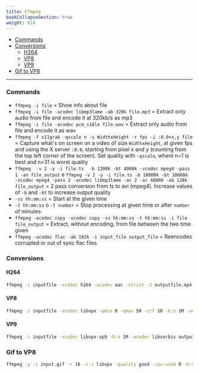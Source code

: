 ```yaml
---
title: Ffmpeg
bookCollapseSection: true
weight: 614
---
```


<!-- vim-markdown-toc GFM -->

* [Commands](#commands)
* [Conversions](#conversions)
	* [H264](#h264)
	* [VP8](#vp8)
	* [VP9](#vp9)
* [Gif to VP8](#gif-to-vp8)

<!-- vim-markdown-toc -->

-----------

### Commands

* `ffmpeg -i file` = Show info about file
* `ffmpeg -i file -acodec libmp3lame -ab 320k file.mp3` = Extract only audio from file and encode it at 320kb/s as mp3
* `ffmpeg -i file -acodec pcm_s16le file.wav` = Extract only audio from file and encode it as wav
* `ffmpeg -f x11grab -qscale n -s WidthxHeight -r fps -i :0.0+x,y file` = Capture what's on screen on a video of size `WidthxHeight`, at given fps and using the X server `:0.0`, starting from pixel x and y (counting from the top left corner of the screen). Set quality with `-qscale`, where n=1 is best and n=31 is worst quality
* `ffmpeg  -v 2 -y -i file.ts  -b 1200k -bt 4000k -vcodec mpeg4 -pass 1 -an file_output` e `ffmpeg -v 2 -y -i file.ts -b 18000k -bt 18000k -vcodec mpeg4 -pass 2 -acodec libmp3lame -ac 2 -ar 48000 -ab 128k file_output` = 2 pass conversion from ts to avi (mpeg4). Increase values of `-b` and `-bt` to increase output quality
* `-ss hh:mm:ss` = Start at the given time
* `-t hh:mm:ss` o `-t number` = Stop processing at given time or after `number` of minutes
* `ffmpeg -acodec copy -vcodec copy -ss hh:mm:ss -t hh:mm:ss -i file file_output` = Extract, without encoding, from file between the two time given
* `ffmpeg -acodec flac -ab 192k -i input_file output_file` = Reencodes corrupted or out of sync flac files

### Conversions

#### H264

```bash
ffmpeg -i inputfile -vcodec h264 -acodec aac -strict -2 outputfile.mp4
```

#### VP8

```bash
ffmpeg -i inputfile -vcodec libvpx -qmin 0 -qmax 50 -crf 10 -b:v 1M -acodec libvorbis outputfile.webm
```

#### VP9

```bash
ffmpeg -i inputfile -vcodec libvpx-vp9 -b:v 1M -acodec libvorbis outputfile.webm
```

### Gif to VP8

```bash
ffmpeg -y -i input.gif -r 16 -c:v libvpx -quality good -cpu-used 0 -b:v 2M -crf 12 -pix_fmt yuv420p -movflags faststart outputfile.webm
```
